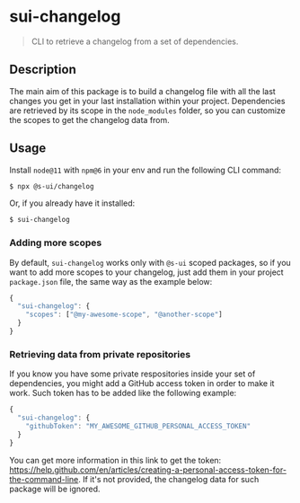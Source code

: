 # sui-changelog

> CLI to retrieve a changelog from a set of dependencies.

## Description

The main aim of this package is to build a changelog file with all the last changes you get in your last installation within your project. Dependencies are retrieved by its scope in the `node_modules` folder, so you can customize the scopes to get the changelog data from.

## Usage

Install `node@11` with `npm@6` in your env and run the following CLI command:

```sh
$ npx @s-ui/changelog
```

Or, if you already have it installed:

```sh
$ sui-changelog
```

### Adding more scopes

By default, `sui-changelog` works only with `@s-ui` scoped packages, so if you want to add more scopes to your changelog, just add them in your project `package.json` file, the same way as the example below:

```js
{
  "sui-changelog": {
    "scopes": ["@my-awesome-scope", "@another-scope"]
  }
}
```

### Retrieving data from private repositories

If you know you have some private respositories inside your set of dependencies, you might add a GitHub access token in order to make it work. Such token has to be added like the following example:

```js
{
  "sui-changelog": {
    "githubToken": "MY_AWESOME_GITHUB_PERSONAL_ACCESS_TOKEN"
  }
}
```

You can get more information in this link to get the token: https://help.github.com/en/articles/creating-a-personal-access-token-for-the-command-line. If it's not provided, the changelog data for such package will be ignored.
